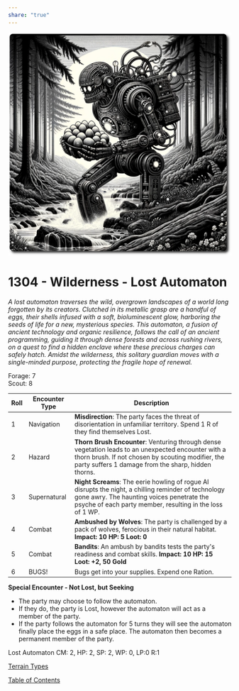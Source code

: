 ```yaml
---
share: "true"
---
```

![lost-automaton](../lost-automaton.png)
# 1304 - Wilderness - Lost Automaton

*A lost automaton traverses the wild, overgrown landscapes of a world long forgotten by its creators. Clutched in its metallic grasp are a handful of eggs, their shells infused with a soft, bioluminescent glow, harboring the seeds of life for a new, mysterious species. This automaton, a fusion of ancient technology and organic resilience, follows the call of an ancient programming, guiding it through dense forests and across rushing rivers, on a quest to find a hidden enclave where these precious charges can safely hatch. Amidst the wilderness, this solitary guardian moves with a single-minded purpose, protecting the fragile hope of renewal.*  
    
Forage: 7    
Scout: 8    

| Roll | Encounter Type | Description                                                                                                                                                                                                      |
| ---- | -------------- | ---------------------------------------------------------------------------------------------------------------------------------------------------------------------------------------------------------------- |
| 1    | Navigation     | **Misdirection**: The party faces the threat of disorientation in unfamiliar territory. Spend 1 R of they find themselves Lost.                                                                                  |
| 2    | Hazard         | **Thorn Brush Encounter**: Venturing through dense vegetation leads to an unexpected encounter with a thorn brush. If not chosen by scouting modifier, the party suffers 1 damage from the sharp, hidden thorns. |
| 3    | Supernatural   | **Night Screams**: The eerie howling of rogue AI disrupts the night, a chilling reminder of technology gone awry. The haunting voices penetrate the psyche of each party member, resulting in the loss of 1 WP.  |
| 4    | Combat         | **Ambushed by Wolves**: The party is challenged by a pack of wolves, ferocious in their natural habitat. **Impact: 10 HP: 5 Loot: 0**                                                                            |
| 5    | Combat         | **Bandits**: An ambush by bandits tests the party's readiness and combat skills. **Impact: 10 HP: 15 Loot: +2, 50 Gold**                                                                                         |
| 6    | BUGS!          | Bugs get into your supplies. Expend one Ration.                                                                                                                                                                  |

**Special Encounter - Not Lost, but Seeking**
- The party may choose to follow the automaton.
- If they do, the party is Lost, however the automaton will act as a member of the party.
- If the party follows the automaton for 5 turns they will see the automaton finally place the eggs in a safe place. The automaton then becomes a permanent member of the party.

Lost Automaton CM: 2, HP: 2, SP: 2, WP: 0, LP:0 R:1

[Terrain Types](./Terrain-Types.html)    
    
[Table of Contents](./Table-of-Contents.html)